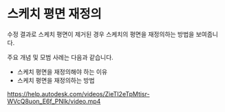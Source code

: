 스케치 평면 재정의
==========

수정 결과로 스케치 평면이 제거된 경우 스케치의 평면을 재정의하는 방법을 보여줍니다.

주요 개념 및 모범 사례는 다음과 같습니다.

*   스케치 평면을 재정의해야 하는 이유
*   스케치 평면을 재정의하는 방법

https://help.autodesk.com/videos/ZieTI2eTpMtisr-WVcQ8uon_E6f_PNIk/video.mp4
